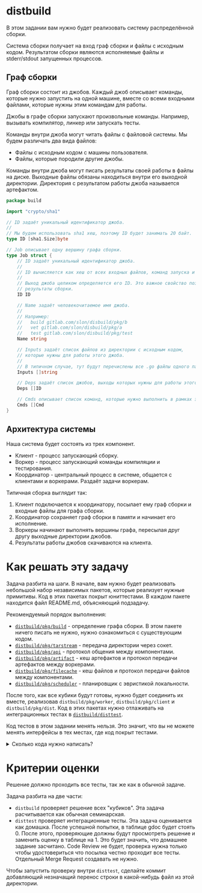 # distbuild

В этом задании вам нужно будет реализовать систему распределённой сборки.

Система сборки получает на вход граф сборки и файлы с исходным кодом. Результатом сборки
являются исполняемые файлы и stderr/stdout запущенных процессов.

## Граф сборки

Граф сборки состоит из джобов. Каждый джоб описывает команды, которые нужно запустить на одной машине,
вместе со всеми входными файлами, которые нужны этим командам для работы.

Джобы в графе сборки запускают произвольные команды. Например, вызывать компилятор, линкер или 
запускать тесты.

Команды внутри джоба могут читать файлы с файловой системы. Мы будем различать два вида файлов:
 - Файлы с исходным кодом с машины пользователя.
 - Файлы, которые породили другие джобы.

Команды внутри джоба могут писать результаты своей работы в файлы на диске. Выходные файлы
обязаны находиться внутри его выходной директории. Директория с результатом работы джоба называется
артефактом.

```go
package build

import "crypto/sha1"

// ID задаёт уникальный идентификатор джоба.
//
// Мы будем использовать sha1 хеш, поэтому ID будет занимать 20 байт.
type ID [sha1.Size]byte

// Job описывает одну вершину графа сборки.
type Job struct {
	// ID задаёт уникальный идентификатор джоба.
	//
	// ID вычисляется как хеш от всех входных файлов, команд запуска и хешей зависимых джобов.
	//
	// Выход джоба целиком определяется его ID. Это важное свойство позволяет кешировать
	// результаты сборки.
	ID ID

	// Name задаёт человекочитаемое имя джоба.
	//
	// Например:
	//   build gitlab.com/slon/disbuild/pkg/b
	//   vet gitlab.com/slon/disbuild/pkg/a
	//   test gitlab.com/slon/disbuild/pkg/test
	Name string

	// Inputs задаёт список файлов из директории с исходным кодом,
	// которые нужны для работы этого джоба.
	//
	// В типичном случае, тут будут перечислены все .go файлы одного пакета.
	Inputs []string

	// Deps задаёт список джобов, выходы которых нужны для работы этого джоба.
	Deps []ID

	// Cmds описывает список команд, которые нужно выполнить в рамках этого джоба.
	Cmds []Cmd
}
```

## Архитектура системы

Наша система будет состоять из трех компонент.
 * Клиент - процесс запускающий сборку.
 * Воркер - процесс запускающий команды компиляции и тестирования.
 * Координатор - центральный процесс в системе, общается с клиентами и воркерами. Раздаёт задачи
   воркерам.

Типичная сборка выглядит так:
1. Клиент подключается к координатору, посылает ему граф сборки и входные файлы для графа сборки.
2. Координатор сохраняет граф сборки в памяти и начинает его исполнение.
3. Воркеры начинают выполнять вершины графа, пересылая друг другу выходные директории джобов.
4. Результаты работы джобов скачиваются на клиента.

# Как решать эту задачу

Задача разбита на шаги. В начале, вам нужно будет реализовать небольшой набор независимых пакетов,
которые реализует нужные примитивы. Код в этих пакетах покрыт юниттестами. В каждом пакете находится
файл README.md, объясняющий подзадачу.

Рекомендуемый порядок выполнения:

- [`distbuild/pkg/build`](./pkg/build) - определение графа сборки. В этом пакете ничего писать не нужно,
  нужно ознакомиться с существующим кодом.
- [`distbuild/pkg/tarstream`](./pkg/tarstream) - передача директории через сокет.
- [`distbuild/pkg/api`](./pkg/api) - протокол общения между компонентами.
- [`distbuild/pkg/artifact`](./pkg/artifact) - кеш артефактов и протокол передачи артефактов между воркерами.
- [`distbuild/pkg/filecache`](./pkg/filecache) - кеш файлов и протокол передачи файлов между компонентами.
- [`distbuild/pkg/scheduler`](./pkg/scheduler) - планировщик с эвристикой локальности.

После того, как все кубики будут готовы, нужно будет соединить их вместе, реализовав `distbuild/pkg/worker`,
`distbuild/pkg/client` и `distbuild/pkg/dist`. Код в этих пакетах нужно отлаживать на
интеграционных тестах в [`distbuild/disttest`](../disttest).

Код тестов в этом задании менять нельзя. Это значит, что вы не можете менять интерфейсы в тех местах, где
код покрыт тестами.

<details>
  <summary markdown="span">Сколько кода нужно написать?</summary>
  
  ```
prime@bee ~/C/shad-go> find distbuild -iname '*.go' | grep -v test | grep -v mock | grep -v pkg/build | xargs wc -l
   23 distbuild/pkg/worker/state.go
  111 distbuild/pkg/worker/worker.go
   45 distbuild/pkg/worker/download.go
  281 distbuild/pkg/worker/job.go
   69 distbuild/pkg/api/heartbeat.go
  121 distbuild/pkg/api/build_client.go
   53 distbuild/pkg/api/build.go
   60 distbuild/pkg/api/heartbeat_handler.go
  142 distbuild/pkg/api/build_handler.go
   56 distbuild/pkg/api/heartbeat_client.go
  288 distbuild/pkg/scheduler/scheduler.go
  119 distbuild/pkg/dist/build.go
  120 distbuild/pkg/dist/coordinator.go
   98 distbuild/pkg/tarstream/stream.go
   42 distbuild/pkg/artifact/client.go
  191 distbuild/pkg/artifact/cache.go
   54 distbuild/pkg/artifact/handler.go
  124 distbuild/pkg/client/build.go
   83 distbuild/pkg/filecache/client.go
   99 distbuild/pkg/filecache/handler.go
  111 distbuild/pkg/filecache/filecache.go
 2290 total
  ```
</details>

# Критерии оценки

Решение должно проходить все тесты, так же как в обычной задаче.

Задача разбита на две части:
- `distbuild` проверяет решение всех "кубиков". Эта задача расчитывается как обычная семинарская.
- `disttest` проверяет интеграционные тесты. Эта задача оценивается как домашка. После успешной попытки, в таблице gdoc
  будет стоять 0. После этого, проверяющие должны будут просмотреть решение и заменить оценку в таблице на 1.
  Это будет значить, что домашнее задание засчитано. Code Review не будет, проверка нужна только чтобы удостовериться что
  посылка честно проходит все тесты. Отдельный Merge Request создавать не нужно.

Чтобы запустить проверку внутри `disttest`, сделайте коммит добавляющий незначащий перенос строки в какой-нибудь файл
из этой директории.
